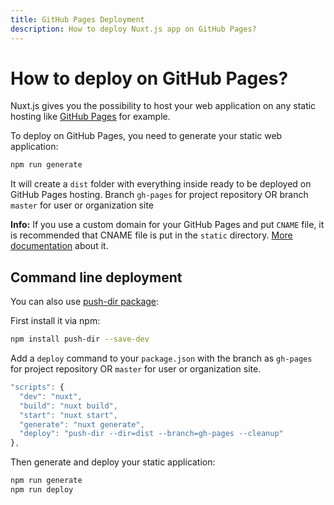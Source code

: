 ```yaml
---
title: GitHub Pages Deployment
description: How to deploy Nuxt.js app on GitHub Pages?
---
```


# How to deploy on GitHub Pages?

Nuxt.js gives you the possibility to host your web application on any static hosting like [GitHub Pages](https://pages.github.com/) for example.

To deploy on GitHub Pages, you need to generate your static web application:

```bash
npm run generate
```

It will create a `dist` folder with everything inside ready to be deployed on GitHub Pages hosting. Branch `gh-pages` for project repository OR branch `master` for user or organization site

<p class="Alert Alert--nuxt-green">

<b>Info:</b> If you use a custom domain for your GitHub Pages and put `CNAME` file, it is recommended that CNAME file is put in the `static` directory. [More documentation](/guide/assets#static) about it.

</p>

## Command line deployment

You can also use [push-dir package](https://github.com/L33T-KR3W/push-dir):

First install it via npm:

```bash
npm install push-dir --save-dev
```

Add a `deploy` command to your `package.json` with the branch as `gh-pages` for project repository OR `master` for user or organization site.

```js
"scripts": {
  "dev": "nuxt",
  "build": "nuxt build",
  "start": "nuxt start",
  "generate": "nuxt generate",
  "deploy": "push-dir --dir=dist --branch=gh-pages --cleanup"
},
```

Then generate and deploy your static application:

```bash
npm run generate
npm run deploy
```
